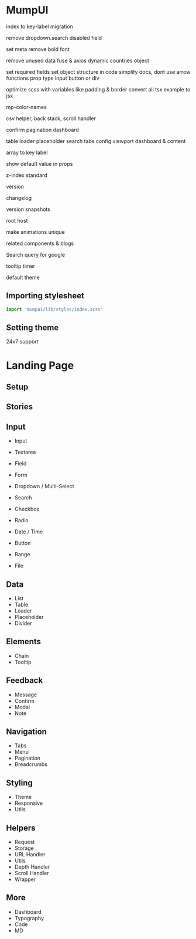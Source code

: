 # MumpUI

index to key-label migration

remove dropdown.search
disabled field

set meta
remove bold font

remove unused data
fuse & axios dynamic
countries object

set required fields
set object structure in code
simplify docs, dont use arrow functions
prop type input button or div

optimize scss with variables like padding & border
convert all tsx example to jsx

mp-color-names

csv helper, back stack, scroll handler

confirm
pagination
dashboard

table
loader
placeholder
search
tabs
config
viewport dashboard & content

array to key label

show default value in props

z-index standard

version

changelog

version snapshots

root host

make animations unique

related components & blogs

Search query for google

tooltip timer

default theme

## Importing stylesheet

```jsx
import 'mumpui/lib/styles/index.scss'
```

## Setting theme

24x7 support

# Landing Page

## Setup

## Stories

## Input

- Input
- Textarea

- Field
- Form

- Dropdown / Multi-Select
- Search

- Checkbox
- Radio

- Date / Time
- Button

- Range
- File


## Data

- List
- Table
- Loader
- Placeholder
- Divider

## Elements

- Chain
- Tooltip

## Feedback

- Message
- Confirm
- Modal
- Note

## Navigation

- Tabs
- Menu
- Pagination
- Breadcrumbs

## Styling

- Theme
- Responsive
- Utils

## Helpers

- Request
- Storage
- URL Handler
- Utils
- Depth Handler
- Scroll Handler
- Wrapper

## More

- Dashboard
- Typography
- Code
- MD

